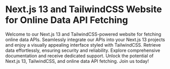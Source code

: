 # Next.js 13 and TailwindCSS Website for Online Data API Fetching

Welcome to our Next.js 13 and TailwindCSS-powered website for fetching online data APIs. Seamlessly integrate our APIs into your Next.js 13 projects and enjoy a visually appealing interface styled with TailwindCSS. Retrieve data effortlessly, ensuring security and reliability. Explore comprehensive documentation and receive dedicated support. Unlock the potential of Next.js 13, TailwindCSS, and online data API fetching. Join us today!
